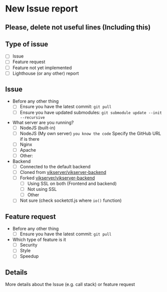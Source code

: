 # New Issue report

## Please, delete not useful lines (Including this)
## Type of issue
- [ ] Issue
- [ ] Feature request
- [ ] Feature not yet implemented
- [ ] Lighthouse (or any other) report

## Issue
- Before any other thing
  - [ ] Ensure you have the latest commit: `git pull`
  - [ ] Ensure you have updated submodules: `git submodule update --init --recursive`
- What server are you running?
  - [ ] NodeJS (built-in)
  - [ ] NodeJS (My own server) `you know the code` Specify the GitHub URL if is there
  - [ ] Nginx
  - [ ] Apache
  - [ ] Other:
- Backend
  - [ ] Connected to the default backend
  - [ ] Cloned from [vikserver/vikserver-backend](https://github.com/vikserver/vikserver-backend)
  - [ ] Forked [vikserver/vikserver-backend](https://github.com/vikserver/vikserver-backend)
    - [ ] Using SSL on both (Frontend and backend)
    - [ ] Not using SSL
    - [ ] Other
  - [ ] Not sure (check socketctl.js where `io()` function)

## Feature request
- Before any other thing
  - [ ] Ensure you have the latest commit: `git pull`
- Which type of feature is it
  - [ ] Security
  - [ ] Style
  - [ ] Speedup

## Details
More details about the Issue (e.g. call stack) or feature request
